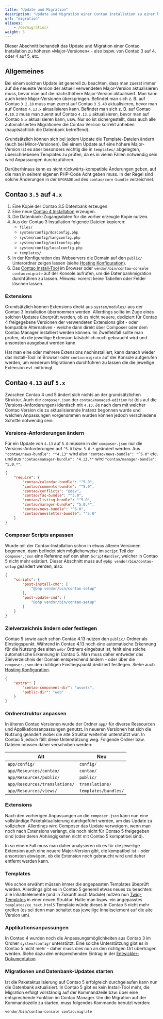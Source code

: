 ```yaml
---
title: "Update und Migration"
description: "Update und Migration einer Contao Installation zu einer höheren Major-Version."
url: "migration"
aliases:
    - /de/migration/
weight: 3
---
```


Dieser Abschnitt behandelt das Update und Migration einer Contao Installation zu höheren »Major-Versionen« - also bspw. von Contao 3 auf 4,
oder 4 auf 5, etc.


## Allgemeines

Bei einem solchen Update ist generell zu beachten, dass man zuerst immer auf die neueste Version der aktuell verwendeten Major-Version 
aktualisieren muss, bevor man auf die nächsthöhere Major-Version aktualisiert. Man kann auch keine Major-Versionen überspringen. Befindet 
man sich z. B. auf Contao `3.2.10` muss man zuerst auf Contao `3.5.40` aktualisieren, bevor man auf Contao `4.13.x` aktualisieren kann. 
Befindet man sich z. B. auf Contao `4.10.2` muss man zuerst auf Contao `4.13.x` aktualisieren, bevor man auf Contao `5.x` aktualisieren 
kann, usw. Nur so ist sichergestellt, dass auch alle automatisierten Migrationen die Contao Version korrekt anheben (hauptsächlich die 
Datenbank betreffend).

Grundsätzlich können sich bei jedem Update die Template-Dateien ändern (auch bei Minor-Versionen). Bei einem Update auf eine höhere
Major-Version ist es aber besonders wichtig die in `templates/` abgelegten, überschriebenen Templates zu prüfen, da es in vielen Fällen
notwendig sein wird Anpassungen durchzuführen.

Darüberhinaus kann es nicht rückwärts-kompatible Änderungen geben, auf die man in seinem eigenen PHP-Code Acht geben muss. In der Regel
sind solche Änderungen in der `UPGRADE.md` des `contao/core-bundle` verzeichnet.


## Contao `3.5` auf `4.x`

1. Eine Kopie der Contao 3.5 Datenbank erzeugen.
2. Eine neue [Contao 4 Installation][ContaoInstallation] erzeugen.
3. Die Datenbank-Zugangsdaten für die vorher erzeugte Kopie nutzen.
4. Aus der Contao 3 Installation folgende Dateien kopieren:
    * `files/`
    * `system/config/dcaconfig.php`
    * `system/config/langconfig.php`
    * `system/config/initconfig.php`
    * `system/config/localconfig.php`
    * `templates/`
5. In der Konfiguration des Webservers die Domain auf den `public/` Unterordner zeigen lassen 
(siehe [Hosting Konfiguration][HostingConfig]).
6. Das [Contao Install-Tool][ContaoInstallTool] im Browser oder `vendor/bin/contao-console contao:migrate` auf der Konsole aufrufen, um
die Datenbankmigration durchführen zu lassen. _Hinweis:_ vorerst keine Tabellen oder Felder löschen lassen.


### Extensions

Grundsätzlich können Extensions direkt aus `system/modules/` aus der Contao 3 Installation übernommen werden. Allerdings sollte im Zuge
eines solchen Updates überprüft werden, ob es nicht neuere, dediziert für Contao 4 freigegebene Versionen der verwendeten Extensions gibt -
oder kompatible Alternativen - welche dann direkt über Composer oder dem Contao Manager installiert werden können. Im Zweifelsfall sollte 
man prüfen, ob die jeweilige Extension tatsächlich noch gebraucht wird und ansonsten ausgebaut werden kann.

Hat man eine oder mehrere Extensions nachinstalliert, kann danach wieder das Install-Tool im Browser oder `contao:migrate` auf der Konsole
aufgerufen werden, um wiederum Migrationen durchführen zu lassen die die jeweilige Extension evt. mitbringt.


## Contao `4.13` auf `5.x`

Zwischen Contao 4 und 5 ändert sich nichts an der grundsätzlichen Struktur. Auch die `composer.json` der `contao/managed-edition` ist (bis
auf die Versions-Anforderungen) identisch mit `4.13`. Je nach dem mit welcher Contao Version die zu aktualisierende Instanz begonnen wurde
und welchen Anpassungen vorgenommen wurden können jedoch verschiedene Schritte notwendig sein.


### Versions-Anforderungen ändern

Für ein Update von `4.13` auf `5.0` müssen in der `composer.json` nur die Versions-Anforderungen auf `^5.0` bzw. `5.0.*` geändert werden.
Aus `"contao/news-bundle": "^4.13"` wird also `"contao/news-bundle": "^5.0"` etc. und aus `"contao/manager-bundle": "4.13.*"` wird
`"contao/manager-bundle": "5.0.*"`.

```json
{
    "require": {
        "contao/calendar-bundle": "^5.0",
        "contao/comments-bundle": "^5.0",
        "contao/conflicts": "@dev",
        "contao/faq-bundle": "^5.0",
        "contao/listing-bundle": "^5.0",
        "contao/manager-bundle": "5.0.*",
        "contao/news-bundle": "^5.0",
        "contao/newsletter-bundle": "^5.0"
    }
}
```


### Composer Scripts anpassen

Wurde mit der Contao-Installation schon in etwas älteren Versionen begonnen, dann befindet sich möglicherweise im `script` Teil der
`composer.json` eine Referenz auf den alten `ScriptHandler`, welcher in Contao 5 nicht mehr existiert. Dieser Abschnitt muss auf 
`@php vendor/bin/contao-setup` geändert werden, also:

```json
{
    "scripts": {
        "post-install-cmd": [
            "@php vendor/bin/contao-setup"
        ],
        "post-update-cmd": [
            "@php vendor/bin/contao-setup"
        ]
    }
}
```


### Zielverzeichnis ändern oder festlegen

Contao 5 sowie auch schon Contao 4.13 nutzen den `public/` Ordner als Einstiegspunkt. Während in Contao 4.13 noch eine automatische
Erkennung für die Nutzung des alten `web/` Ordners eingebaut ist, fehlt eine solche automatische Erkennung in Contao 5. Man muss daher
entweder das Zielverzeichnis der Domain entsprechend ändern - oder über die `composer.json` den richtigen Einstiegspunkt dediziert
festlegen. Siehe auch [Hosting Konfiguration][HostingConfig].

```json
{
    "extra": {
        "contao-component-dir": "assets",
        "public-dir": "web"
    }
}
```


### Ordnerstruktur anpassen

In älteren Contao Versionen wurde der Ordner `app/` für diverse Ressourcen und Applikationsanpassungen genutzt. In neueren Versionen hat
sich die Nutzung geändert wobei die alte Struktur weiterhin unterstützt war. In Contao 5 jedoch fällt diese Unterstützung weg. Folgende
Ordner bzw. Dateien müssen daher verschoben werden:

| Alt | Neu |
|---|---|
| `app/config/` | `config/` |
| `app/Resources/contao/` | `contao/` |
| `app/Resources/public/` | `public/` |
| `app/Resources/translations/` | `translations/` |
| `app/Resources/views/` | `templates/bundles/` |


### Extensions

Nach den vorherigen Anpassungen an die `composer.json` kann nun eine vollständige Paketaktualisierung durchgeführt werden, um das Update zu
vollziehen. Allerdings wird Composer das Update verweigern, wenn man noch nach Extensions verlangt, die noch nicht für Contao 5 freigegeben
sind (oder deren Abhängigkeiten nicht mit Contao 5 kompatibel sind).

In so einem Fall muss man daher analysieren ob es für die jeweilige Extension auch eine neuere Major-Version gibt, die kompatibel ist - oder
ansonsten abwägen, ob die Extension noch gebraucht wird und daher entfernt werden kann.


### Templates

Wie schon erwähnt müssen immer die angepassten Templates übeprüft werden. Allerdings gibt es in Contao 5 generell etwas neues zu beachten:
alle Inhaltselemente (und in Zukunft auch Module) nutzen nun [Twig-Templates][TwigTemplates] in einer neuen Struktur. Hatte man bspw. ein
angepasstes `templates/ce_text.html5` Template würde dieses in Contao 5 nicht mehr greifen (es sei denn man schaltet das jeweilige
Inhaltselement auf die alte Version um).


### Applikationsanpassungen

In Contao 4 wurden noch die Anpassungsmöglichkeiten aus Contao 3 im Ordner `system/config/` unterstützt. Eine solche Unterstützung gibt es
in Contao 5 nicht mehr - daher muss dies nun an den richtigen Ort übertragen werden. Siehe dazu den entsprechenden Eintrag in der
[Entwickler-Dokumentation][ConfigTranslations].


### Migrationen und Datenbank-Updates starten

Ist die Paketaktualisierung auf Contao 5 erfolgreich durchgelaufen kann nun die Datenbank aktualisiert. In Contao 5 gibt es kein
Install-Tool mehr, die Migration erfolgt vollständig auf der Kommandzeile bzw. über eine entsprechende Funktion im Contao Manager. Um die
Migration auf der Kommandozeile zu starten, muss folgendes Kommando benutzt werden:

```shell
vendor/bin/contao-console contao:migrate
```


[ContaoInstallation]: /de/installation/contao-installieren/
[ContaoInstallTool]: /de/installation/contao-installtool/
[HostingConfig]: /de/installation/systemvoraussetzungen#hosting-konfiguration
[ContaoManager]: /de/installation/contao-manager/
[TwigTemplates]: /de/layout/templates/twig/
[ConfigTranslations]: https://docs.contao.org/dev/getting-started/starting-development/#contao-configuration-translations
